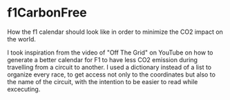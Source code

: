 # f1CarbonFree
How the f1 calendar should look like in order to minimize the CO2 impact on the world.

I took inspiration from the video of "Off The Grid" on YouTube on how to generate a better calendar for F1 to have less CO2 emission during travelling from a circuit to another. 
I used a dictionary instead of a list to organize every race, to get access not only to the coordinates but also to the name of the circuit, with the intention to be easier to read while excecuting.
